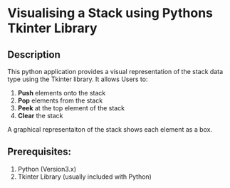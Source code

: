 # Visualising a Stack using Pythons Tkinter Library
## Description
This python application provides a visual representation of the stack data type using the Tkinter library. It allows Users to:
1. **Push** elements onto the stack
2. **Pop** elements from the stack
3. **Peek** at the top element of the stack
4. **Clear** the stack

A graphical representaiton of the stack shows each element as a box.

## Prerequisites:

1. Python (Version3.x)
2. Tkinter Library (usually included with Python)
